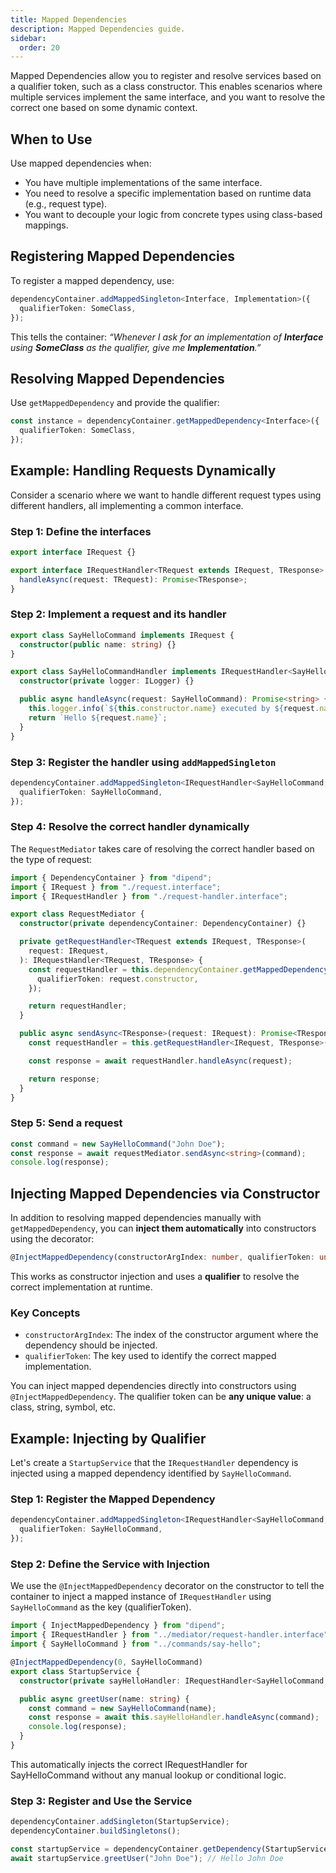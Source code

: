 ```yaml
---
title: Mapped Dependencies
description: Mapped Dependencies guide.
sidebar:
  order: 20
---
```


Mapped Dependencies allow you to register and resolve services based on a qualifier token, such as a class constructor. This enables scenarios where multiple services implement the same interface, and you want to resolve the correct one based on some dynamic context.

## When to Use

Use mapped dependencies when:

- You have multiple implementations of the same interface.
- You need to resolve a specific implementation based on runtime data (e.g., request type).
- You want to decouple your logic from concrete types using class-based mappings.

## Registering Mapped Dependencies

To register a mapped dependency, use:

```ts title="TypeScript"
dependencyContainer.addMappedSingleton<Interface, Implementation>({
  qualifierToken: SomeClass,
});
```

This tells the container: _“Whenever I ask for an implementation of **Interface** using **SomeClass** as the qualifier, give me **Implementation**.”_

## Resolving Mapped Dependencies

Use `getMappedDependency` and provide the qualifier:

```ts title="TypeScript"
const instance = dependencyContainer.getMappedDependency<Interface>({
  qualifierToken: SomeClass,
});
```

## Example: Handling Requests Dynamically

Consider a scenario where we want to handle different request types using different handlers, all implementing a common interface.

### Step 1: Define the interfaces

```ts title="TypeScript"
export interface IRequest {}

export interface IRequestHandler<TRequest extends IRequest, TResponse> {
  handleAsync(request: TRequest): Promise<TResponse>;
}
```

### Step 2: Implement a request and its handler

```ts title="TypeScript"
export class SayHelloCommand implements IRequest {
  constructor(public name: string) {}
}

export class SayHelloCommandHandler implements IRequestHandler<SayHelloCommand, string> {
  constructor(private logger: ILogger) {}

  public async handleAsync(request: SayHelloCommand): Promise<string> {
    this.logger.info(`${this.constructor.name} executed by ${request.name}`);
    return `Hello ${request.name}`;
  }
}
```

### Step 3: Register the handler using `addMappedSingleton`

```ts title="TypeScript"
dependencyContainer.addMappedSingleton<IRequestHandler<SayHelloCommand, string>, SayHelloCommandHandler>({
  qualifierToken: SayHelloCommand,
});
```

### Step 4: Resolve the correct handler dynamically

The `RequestMediator` takes care of resolving the correct handler based on the type of request:

```ts title="TypeScript"
import { DependencyContainer } from "dipend";
import { IRequest } from "./request.interface";
import { IRequestHandler } from "./request-handler.interface";

export class RequestMediator {
  constructor(private dependencyContainer: DependencyContainer) {}

  private getRequestHandler<TRequest extends IRequest, TResponse>(
    request: IRequest,
  ): IRequestHandler<TRequest, TResponse> {
    const requestHandler = this.dependencyContainer.getMappedDependency<IRequestHandler<TRequest, TResponse>>({
      qualifierToken: request.constructor,
    });

    return requestHandler;
  }

  public async sendAsync<TResponse>(request: IRequest): Promise<TResponse> {
    const requestHandler = this.getRequestHandler<IRequest, TResponse>(request);

    const response = await requestHandler.handleAsync(request);

    return response;
  }
}
```

### Step 5: Send a request

```ts title="TypeScript"
const command = new SayHelloCommand("John Doe");
const response = await requestMediator.sendAsync<string>(command);
console.log(response);
```

## Injecting Mapped Dependencies via Constructor

In addition to resolving mapped dependencies manually with `getMappedDependency`, you can **inject them automatically** into constructors using the decorator:

```ts title="TypeScript"
@InjectMappedDependency(constructorArgIndex: number, qualifierToken: unknown)
```

This works as constructor injection and uses a **qualifier** to resolve the correct implementation at runtime.

### Key Concepts

- `constructorArgIndex`: The index of the constructor argument where the dependency should be injected.
- `qualifierToken`: The key used to identify the correct mapped implementation.

You can inject mapped dependencies directly into constructors using `@InjectMappedDependency`. The qualifier token can be **any unique value**: a class, string, symbol, etc.

## Example: Injecting by Qualifier

Let's create a `StartupService` that the `IRequestHandler` dependency is injected using a mapped dependency identified by `SayHelloCommand`.

### Step 1: Register the Mapped Dependency

```ts title="TypeScript"
dependencyContainer.addMappedSingleton<IRequestHandler<SayHelloCommand, string>, SayHelloCommandHandler>({
  qualifierToken: SayHelloCommand,
});
```

### Step 2: Define the Service with Injection

We use the `@InjectMappedDependency` decorator on the constructor to tell the container to inject a mapped instance of `IRequestHandler` using `SayHelloCommand` as the key (qualifierToken).

```ts title="TypeScript"
import { InjectMappedDependency } from "dipend";
import { IRequestHandler } from "../mediator/request-handler.interface";
import { SayHelloCommand } from "../commands/say-hello";

@InjectMappedDependency(0, SayHelloCommand)
export class StartupService {
  constructor(private sayHelloHandler: IRequestHandler<SayHelloCommand, string>) {}

  public async greetUser(name: string) {
    const command = new SayHelloCommand(name);
    const response = await this.sayHelloHandler.handleAsync(command);
    console.log(response);
  }
}
```

This automatically injects the correct IRequestHandler for SayHelloCommand without any manual lookup or conditional logic.

### Step 3: Register and Use the Service

```ts title="TypeScript"
dependencyContainer.addSingleton(StartupService);
dependencyContainer.buildSingletons();

const startupService = dependencyContainer.getDependency(StartupService);
await startupService.greetUser("John Doe"); // Hello John Doe
```

